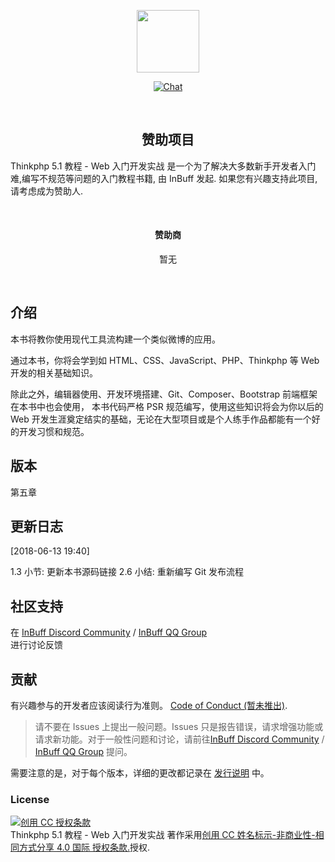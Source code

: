 
<p align="center">
  <a href="https://InBuff.cn" target="_blank">
    <img width="100"src="https://avatars1.githubusercontent.com/u/37958196">
  </a>
</p>

<p align="center">
  <a href="https://discord.gg/FU2dE8y">
    <img src="https://discordapp.com/api/guilds/404158487678156802/widget.png" alt="Chat">
  </a>
</p>
<br>

<h2 align="center">赞助项目</h2>
<p>Thinkphp 5.1 教程 - Web 入门开发实战 是一个为了解决大多数新手开发者入门难,编写不规范等问题的入门教程书籍, 由 InBuff 发起. 如果您有兴趣支持此项目,请考虑成为赞助人.</p>

<br>

<h4 align="center">赞助商</h4>

<p align="center">
    <span>暂无</span>
</p>

<br>

## 介绍

本书将教你使用现代工具流构建一个类似微博的应用。 

通过本书，你将会学到如 HTML、CSS、JavaScript、PHP、Thinkphp 等 Web 开发的相关基础知识。

除此之外，编辑器使用、开发环境搭建、Git、Composer、Bootstrap 前端框架在本书中也会使用， 本书代码严格 PSR 规范编写，使用这些知识将会为你以后的 Web 开发生涯奠定结实的基础，无论在大型项目或是个人练手作品都能有一个好的开发习惯和规范。

## 版本

第五章

## 更新日志

[2018-06-13 19:40]

1.3 小节: 更新本书源码链接
2.6 小结: 重新编写 Git 发布流程

## 社区支持

在 [InBuff Discord Community](https://discord.gg/Vzdj3qZ) / [InBuff QQ Group](https://shang.qq.com/wpa/qunwpaidkey=dec8e7ee2f7c5cef3acc975f66379b3751e29df5dc3d15537fb14f2265028387)  
进行讨论反馈

## 贡献

有兴趣参与的开发者应该阅读行为准则。 [Code of Conduct (暂未推出)](#!).

> 请不要在 Issues 上提出一般问题。Issues 只是报告错误，请求增强功能或请求新功能。对于一般性问题和讨论，请前往[InBuff Discord Community](https://discord.gg/Vzdj3qZ) / [InBuff QQ Group](https://shang.qq.com/wpa/qunwpaidkey=dec8e7ee2f7c5cef3acc975f66379b3751e29df5dc3d15537fb14f2265028387)  提问。

需要注意的是，对于每个版本，详细的更改都记录在 [发行说明](https://github.com/InStudy/ThinkPHP5.1-Web-Actual-combat/releases) 中。

### License

<a rel="license" href="http://creativecommons.org/licenses/by-nc-sa/4.0/"><img alt="创用 CC 授权条款" style="border-width:0" src="https://i.creativecommons.org/l/by-nc-sa/4.0/88x31.png" /></a><br />Thinkphp 5.1 教程 - Web 入门开发实战 著作采用<a rel="license" href="http://creativecommons.org/licenses/by-nc-sa/4.0/">创用 CC 姓名标示-非商业性-相同方式分享 4.0 国际 授权条款.</a>授权.
